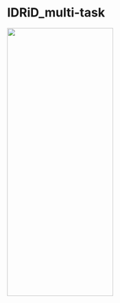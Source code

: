 # IDRiD_multi-task

<img src="https://github.com/user-attachments/assets/2e6e68e9-672e-48f3-8a10-84887aed44f2" width=70% height=40%>
